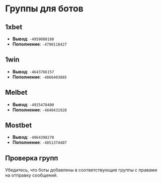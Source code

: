 # Группы для ботов

## 1xbet
- **Вывод**: `-4959080180`
- **Пополнение**: `-4790118427`

## 1win  
- **Вывод**: `-4643766157`
- **Пополнение**: `-4866403865`

## Melbet
- **Вывод**: `-4925478400`
- **Пополнение**: `-4840431928`

## Mostbet
- **Вывод**: `-4964398270`
- **Пополнение**: `-4851374407`

## Проверка групп
Убедитесь, что боты добавлены в соответствующие группы с правами на отправку сообщений.
